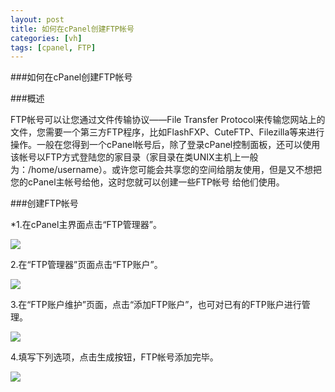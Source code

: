 ```yaml
---
layout: post
title: 如何在cPanel创建FTP帐号
categories: [vh]
tags: [cpanel, FTP]
---
```

###如何在cPanel创建FTP帐号

###概述

FTP帐号可以让您通过文件传输协议——File Transfer Protocol来传输您网站上的文件，您需要一个第三方FTP程序，比如FlashFXP、CuteFTP、Filezilla等来进行操作。一般在您得到一个cPanel帐号后，除了登录cPanel控制面板，还可以使用该帐号以FTP方式登陆您的家目录（家目录在类UNIX主机上一般为：/home/username）。或许您可能会共享您的空间给朋友使用，但是又不想把您的cPanel主帐号给他，这时您就可以创建一些FTP帐号 给他们使用。 

###创建FTP帐号

*1.在cPanel主界面点击“FTP管理器”。

![](http://ww2.sinaimg.cn/large/a74ecc4cjw1e14inv1ouqj.jpg)

2.在“FTP管理器”页面点击“FTP账户”。

![](http://ww3.sinaimg.cn/large/a74eed94jw1e14iuw31pcj.jpg)

3.在“FTP账户维护”页面，点击“添加FTP账户”，也可对已有的FTP账户进行管理。

![](http://ww4.sinaimg.cn/large/a74e55b4jw1e14izfx74fj.jpg)

4.填写下列选项，点击生成按钮，FTP帐号添加完毕。

![](http://ww3.sinaimg.cn/large/a74ecc4cjw1e14j4gbouuj.jpg)
